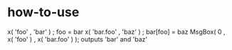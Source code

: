 # how-to-use
x( 'foo' , 'bar' ) ; foo = bar x( 'bar.foo' , 'baz' ) ; bar[foo] = baz MsgBox( 0 , x( 'foo' ) , x( 'bar.foo' ) ); outputs 'bar' and 'baz'
